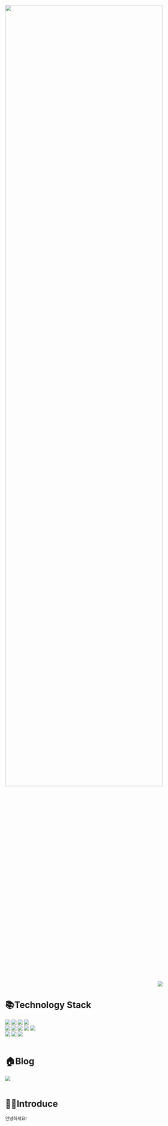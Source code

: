 <img src="https://forum.unity.com/attachments/0c7b7bd6de1525cecb762d4f3de34ea1-gif.261746" style="width:100%; height:80%;"/>

<div align="right">
 <a href="https://hits.seeyoufarm.com"><img src="https://hits.seeyoufarm.com/api/count/incr/badge.svg?url=https%3A%2F%2Fgithub.com%2Fitsmesunky&count_bg=%2379C83D&title_bg=%23555555&icon=&icon_color=%23E7E7E7&title=Today&edge_flat=false"/></a>
</div>

# 📚Technology Stack
<div>
  <img src="https://img.shields.io/badge/JAVA-red?style=square&logoColor=white"/>
  <img src="https://img.shields.io/badge/JAVASCRIPT-F7DF1E?style=square&logo=javascript&logoColor=black"/>
  <img src="https://img.shields.io/badge/MYSQL-4479A1?style=square&logo=MySQL&logoColor=white"/>
  <img src="https://img.shields.io/badge/ORACLE-F80000?style=square&logo=Oracle&logoColor=white"/>
  <br>
  <img src="https://img.shields.io/badge/SPRING-6DB33F?style=square&logo=spring&logoColor=white"/>
  <img src="https://img.shields.io/badge/SPRING_BOOT-6DB33F?style=square&logo=spring-boot&logoColor=white"/>
  <img src="https://img.shields.io/badge/JQUERY-0769AD?style=square&logo=jquery&logoColor=white"/>
  <img src="https://img.shields.io/badge/REACT-61DAFB?style=square&logo=react&logoColor=white"/>
  <img src="https://img.shields.io/badge/VUE.JS-4FC08D?style=square&logo=vue.js&logoColor=white"/>
  <br>
  <img src="https://img.shields.io/badge/ECLIPSE_IDE-2C2255?style=square&logo=eclipseide&logoColor=white"/>
  <img src="https://img.shields.io/badge/VISUAL_STUDIO_CODE-007ACC?style=square&logo=visualstudio&logoColor=white"/>
  <img src="https://img.shields.io/badge/INTELLIJ_IDEA-000000?style=square&logo=intellijidea&logoColor=F7295D"/>
</div>

<br>

# 🏠Blog
<div>
  <a href="https://itsmesunky.tistory.com" target="blank">
    <img src="https://img.shields.io/badge/TISTORY-FF5A4A?style=flat&logo=tistory&logoColor=white"/>
  </a>
</div>

<br>

# 🙋‍♂️Introduce
<div>
  <p style="font-family: 'Nanum Gothic'">
    안녕하세요!
  </p>
</div>
